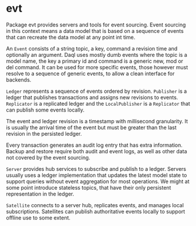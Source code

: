 evt
===

Package evt provides servers and tools for event sourcing. Event sourcing in this context means
a data model that is based on a sequence of events that can recreate the data model at any point
int time.

An `Event` consists of a string topic, a key, command a revision time and optionally an argument.
Daql uses mostly dumb events where the topic is a model name, the key a primary id and command is a
generic new, mod or del command. It can be used for more specific events, those however
must resolve to a sequence of generic events, to allow a clean interface for backends.

`Ledger` represents a sequence of events ordered by revision. `Publisher` is a ledger that publishes
transactions and assigns new revisions to events. `Replicator` is a replicated ledger and the
`LocalPublisher` is a `Replicator` that can publish some events locally.

The event and ledger revision is a timestamp with millisecond granularity. It is usually the arrival
time of the event but must be greater than the last revision in the persisted ledger.

Every transaction generates an audit log entry that has extra information. Backup and restore
require both audit and event logs, as well as other data not covered by the event sourcing.

`Server` provides hub services to subscribe and publish to a ledger. Servers usually uses a ledger
implementation that updates the latest model state to support queries without event aggregation for
most operations. We might at some point introduce stateless topics, that have their only persistent
representation in the ledger.

`Satellite` connects to a server hub, replicates events, and manages local subscriptions.
Satellites can publish authoritative events locally to support offline use to some extent.
